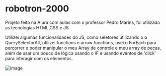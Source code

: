 # robotron-2000

Projeto feito na Alura com aulas com o professor Pedro Marins, foi utilizado as tecnologias HTML,CSS e JS.


Utilizei algumas funcionalidades do JS, como seletores utilizando o o QuerySelectorAll, utilizei functions e arrow functions, usei o ForEach para percorrer e poder manipular o meu Array de controle e meu array de peças, além de usar um pouco de lógica usando o IF e usando eventos de 'click' para interagir com os elementos.


![image](https://user-images.githubusercontent.com/88861731/222741831-447d01a4-1701-41ce-8701-7cca1bce4457.png)

